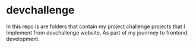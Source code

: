 # devchallenge
In this repo is are folders that contain my project challenge projects that I Implement from devchallenge website,
As part of my jounrney to frontend development. 

